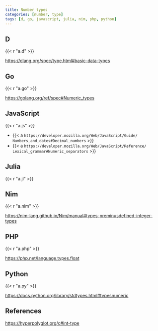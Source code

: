 ```yaml
---
title: Number types
categories: [number, type]
tags: [d, go, javascript, julia, nim, php, python]
---
```


## D

{{< r "a.d" >}}

<https://dlang.org/spec/type.html#basic-data-types>

## Go

{{< r "a.go" >}}

<https://golang.org/ref/spec#Numeric_types>

## JavaScript

{{< r "a.js" >}}

- {{< a `https://developer.mozilla.org/Web/JavaScript/Guide/
   Numbers_and_dates#Decimal_numbers` >}}
- {{< a `https://developer.mozilla.org/Web/JavaScript/Reference/
   Lexical_grammar#Numeric_separators` >}}

## Julia

{{< r "a.jl" >}}

## Nim

{{< r "a.nim" >}}

<https://nim-lang.github.io/Nim/manual#types-preminusdefined-integer-types>

## PHP

{{< r "a.php" >}}

<https://php.net/language.types.float>

## Python

{{< r "a.py" >}}

<https://docs.python.org/library/stdtypes.html#typesnumeric>

## References

<https://hyperpolyglot.org/c#int-type>
